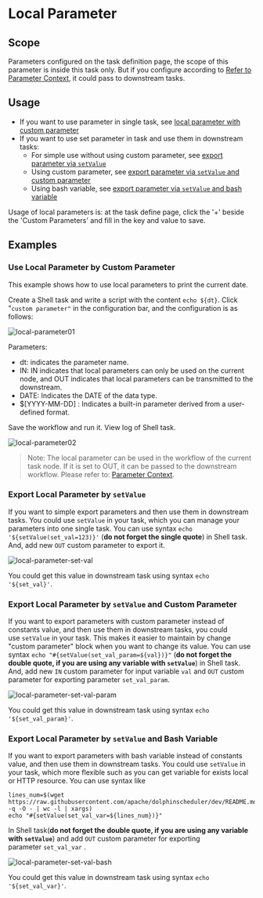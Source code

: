 # Local Parameter

Scope
-----

Parameters configured on the task definition page, the scope of this parameter is inside this task only. But if you configure according to [Refer to Parameter Context](https://dolphinscheduler.apache.org/en-us/docs/dev/user_doc/guide/parameter/context.html), it could pass to downstream tasks.

Usage
-----

*   If you want to use parameter in single task, see [local parameter with custom parameter](https://dolphinscheduler.apache.org/en-us/docs/dev/user_doc/guide/parameter/local.html#use-local-parameter-by-custom-parameter)
*   If you want to use set parameter in task and use them in downstream tasks:
    *   For simple use without using custom parameter, see [export parameter via `setValue`](https://dolphinscheduler.apache.org/en-us/docs/dev/user_doc/guide/parameter/local.html#export-local-parameter-by-setvalue)
    *   Using custom parameter, see [export parameter via `setValue` and custom parameter](https://dolphinscheduler.apache.org/en-us/docs/dev/user_doc/guide/parameter/local.html#export-local-parameter-by-setvalue-and-custom-parameter)
    *   Using bash variable, see [export parameter via `setValue` and bash variable](https://dolphinscheduler.apache.org/en-us/docs/dev/user_doc/guide/parameter/local.html#export-local-parameter-by-setvalue-and-bash-variable)

Usage of local parameters is: at the task define page, click the '+' beside the 'Custom Parameters' and fill in the key and value to save.

Examples
--------

### Use Local Parameter by Custom Parameter

This example shows how to use local parameters to print the current date.

Create a Shell task and write a script with the content `echo ${dt}`. Click "`custom parameter"` in the configuration bar, and the configuration is as follows:

![local-parameter01](/img/new_ui/dev/parameter/local_parameter01.png)

Parameters:

*   dt: indicates the parameter name.
*   IN: IN indicates that local parameters can only be used on the current node, and OUT indicates that local parameters can be transmitted to the downstream.
*   DATE: Indicates the DATE of the data type.
*   $\[YYYY-MM-DD\] : Indicates a built-in parameter derived from a user-defined format.

Save the workflow and run it. View log of Shell task.

![local-parameter02](/img/new_ui/dev/parameter/local_parameter02.png)

> Note: The local parameter can be used in the workflow of the current task node. If it is set to OUT, it can be passed to the downstream workflow. Please refer to: [Parameter Context](https://dolphinscheduler.apache.org/en-us/docs/dev/user_doc/guide/parameter/context.html).

### Export Local Parameter by `setValue`

If you want to simple export parameters and then use them in downstream tasks. You could use `setValue` in your task, which you can manage your parameters into one single task. You can use syntax `echo '${setValue(set_val=123)}'` (**do not forget the single quote**) in Shell task. And, add new `OUT` custom parameter to export it.

![local-parameter-set-val](/img/new_ui/dev/parameter/local_param_set_val.png)

You could get this value in downstream task using syntax `echo '${set_val}'`.

### Export Local Parameter by `setValue` and Custom Parameter

If you want to export parameters with custom parameter instead of constants value, and then use them in downstream tasks, you could use `setValue` in your task. This makes it easier to maintain by change "custom parameter" block when you want to change its value. You can use syntax `echo "#{setValue(set_val_param=${val})}"` (**do not forget the double quote, if you are using any variable with `setValue`**) in Shell task. And, add new `IN` custom parameter for input variable `val` and `OUT` custom parameter for exporting parameter `set_val_param`.

![local-parameter-set-val-param](/img/new_ui/dev/parameter/local_param_set_val_custom.png)

You could get this value in downstream task using syntax `echo '${set_val_param}'`.

### Export Local Parameter by `setValue` and Bash Variable

If you want to export parameters with bash variable instead of constants value, and then use them in downstream tasks. You could use `setValue` in your task, which more flexible such as you can get variable for exists local or HTTP resource. You can use syntax like

```shell
lines_num=$(wget https://raw.githubusercontent.com/apache/dolphinscheduler/dev/README.md -q -O - | wc -l | xargs)
echo "#{setValue(set_val_var=${lines_num})}"
```

In Shell task(**do not forget the double quote, if you are using any variable with `setValue`**) and add `OUT` custom parameter for exporting parameter `set_val_var` .

![local-parameter-set-val-bash](/img/new_ui/dev/parameter/local_param_set_val_bash.png)

You could get this value in downstream task using syntax `echo '${set_val_var}'`.